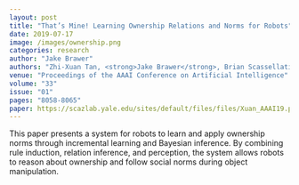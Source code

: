 ```yaml
---
layout: post
title: "That’s Mine! Learning Ownership Relations and Norms for Robots"
date: 2019-07-17
image: /images/ownership.png 
categories: research
author: "Jake Brawer"
authors: "Zhi-Xuan Tan, <strong>Jake Brawer</strong>, Brian Scassellati"
venue: "Proceedings of the AAAI Conference on Artificial Intelligence"
volume: "33"
issue: "01"
pages: "8058-8065"
paper: https://scazlab.yale.edu/sites/default/files/files/Xuan_AAAI19.pdf
---
```


This paper presents a system for robots to learn and apply ownership norms through incremental learning and Bayesian inference. By combining rule induction, relation inference, and perception, the system allows robots to reason about ownership and follow social norms during object manipulation.

